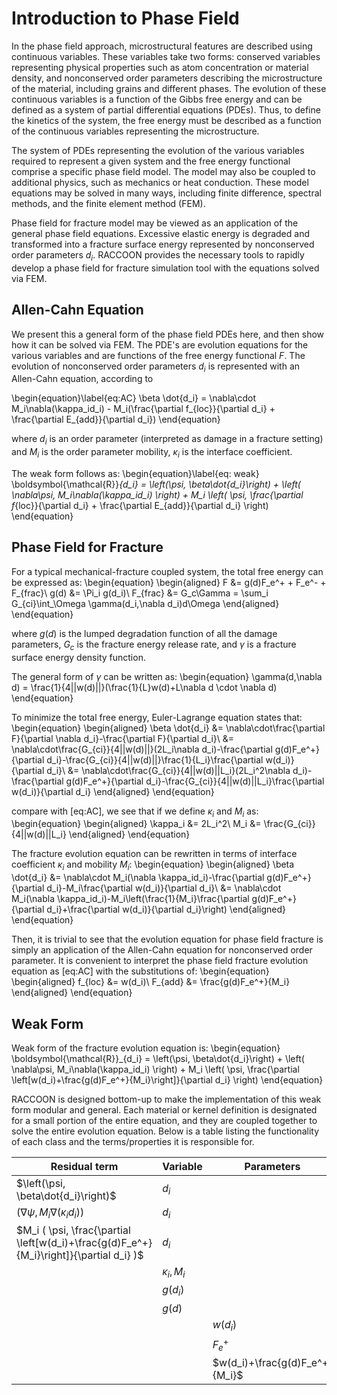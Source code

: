 # Introduction to Phase Field

In the phase field approach, microstructural features are described using continuous variables.
These variables take two forms: conserved variables representing physical properties such as atom
concentration or material density, and nonconserved order parameters describing the microstructure of
the material, including grains and different phases.  The evolution of these continuous variables is
a function of the Gibbs free energy and can be defined as a system of partial differential equations
(PDEs). Thus, to define the kinetics of the system, the free energy must be described as a function
of the continuous variables representing the microstructure.

The system of PDEs representing the evolution of the various variables required to represent a given
system and the free energy functional comprise a specific phase field model. The model may also be
coupled to additional physics, such as mechanics or heat conduction. These model equations may be
solved in many ways, including finite difference, spectral methods, and the finite element method
(FEM).

Phase field for fracture model may be viewed as an application of the general phase field equations.
Excessive elastic energy is degraded and transformed into a fracture surface energy represented by
nonconserved order parameters $d_i$. RACCOON provides the necessary tools to rapidly develop a phase field
for fracture simulation tool with the equations solved via FEM.

## Allen-Cahn Equation

We present this a general form of the phase field PDEs here, and then show how it can be solved via
FEM. The PDE's are evolution equations for the various variables and are functions of the free
energy functional $F$. The evolution of nonconserved order parameters $d_i$ is represented with an Allen-Cahn
equation, according to

\begin{equation}\label{eq:AC}
\beta \dot{d_i} = \nabla\cdot M_i\nabla(\kappa_id_i) - M_i(\frac{\partial f_{loc}}{\partial d_i} + \frac{\partial E_{add}}{\partial d_i})
\end{equation}

where $d_i$ is an order parameter (interpreted as damage in a fracture setting) and $M_i$ is the order parameter mobility, $\kappa_i$ is the interface coefficient.

The weak form follows as:
\begin{equation}\label{eq: weak}
\boldsymbol{\mathcal{R}}_{d_i} = \left(\psi, \beta\dot{d_i}\right) + \left( \nabla\psi, M_i\nabla(\kappa_id_i) \right) + M_i \left( \psi, \frac{\partial f_{loc}}{\partial d_i} + \frac{\partial E_{add}}{\partial d_i} \right)
\end{equation}

## Phase Field for Fracture

For a typical mechanical-fracture coupled system, the total free energy can be expressed as:
\begin{equation}
\begin{aligned}
F &= g(d)F_e^+ + F_e^- + F_{frac}\\
g(d) &= \Pi_i g(d_i)\\
F_{frac} &= G_c\Gamma = \sum_i G_{ci}\int_\Omega \gamma(d_i,\nabla d_i)d\Omega
\end{aligned}
\end{equation}

where $g(d)$ is the lumped degradation function of all the damage parameters, $G_c$ is the fracture energy release rate, and
$\gamma$ is a fracture surface energy density function.

The general form of $\gamma$ can be written as:
\begin{equation}
\gamma(d,\nabla d) = \frac{1}{4||w(d)||}(\frac{1}{L}w(d)+L\nabla d \cdot \nabla d)
\end{equation}

To minimize the total free energy, Euler-Lagrange equation states that:
\begin{equation}
\begin{aligned}
\beta \dot{d_i} &= \nabla\cdot\frac{\partial F}{\partial \nabla d_i}-\frac{\partial F}{\partial d_i}\\
&= \nabla\cdot\frac{G_{ci}}{4||w(d)||}(2L_i\nabla d_i)-\frac{\partial g(d)F_e^+}{\partial d_i}-\frac{G_{ci}}{4||w(d)||}\frac{1}{L_i}\frac{\partial w(d_i)}{\partial d_i}\\
&= \nabla\cdot\frac{G_{ci}}{4||w(d)||L_i}(2L_i^2\nabla d_i)-\frac{\partial g(d)F_e^+}{\partial d_i}-\frac{G_{ci}}{4||w(d)||L_i}\frac{\partial w(d_i)}{\partial d_i}
\end{aligned}
\end{equation}

compare with [eq:AC], we see that if we define $\kappa_i$ and $M_i$ as:
\begin{equation}
\begin{aligned}
\kappa_i &= 2L_i^2\\
M_i &= \frac{G_{ci}}{4||w(d)||L_i}
\end{aligned}
\end{equation}

The fracture evolution equation can be rewritten in terms of interface coefficient $\kappa_i$ and mobility $M_i$:
\begin{equation}
\begin{aligned}
\beta \dot{d_i} &= \nabla\cdot M_i(\nabla \kappa_id_i)-\frac{\partial g(d)F_e^+}{\partial d_i}-M_i\frac{\partial w(d_i)}{\partial d_i}\\
&= \nabla\cdot M_i(\nabla \kappa_id_i)-M_i\left(\frac{1}{M_i}\frac{\partial g(d)F_e^+}{\partial d_i}+\frac{\partial w(d_i)}{\partial d_i}\right)
\end{aligned}
\end{equation}

Then, it is trivial to see that the evolution equation for phase field fracture is simply an application of the Allen-Cahn equation for nonconserved order parameter.
It is convenient to interpret the phase field fracture evolution equation as [eq:AC] with the substitutions of:
\begin{equation}
\begin{aligned}
f_{loc} &= w(d_i)\\
F_{add} &= \frac{g(d)F_e^+}{M_i}
\end{aligned}
\end{equation}

## Weak Form

Weak form of the fracture evolution equation is:
\begin{equation}
\boldsymbol{\mathcal{R}}_{d_i} = \left(\psi, \beta\dot{d_i}\right) + \left( \nabla\psi, M_i\nabla(\kappa_id_i) \right) + M_i \left( \psi, \frac{\partial \left[w(d_i)+\frac{g(d)F_e^+}{M_i}\right]}{\partial d_i} \right)
\end{equation}

RACCOON is designed bottom-up to make the implementation of this weak form modular and general. Each material or kernel definition is designated for a small portion of the entire equation, and they are coupled together to solve the entire evolution equation. Below is a table listing the functionality of each class and the terms/properties it is responsible for.

| Residual term | Variable | Parameters | Energy derivative | Kernel |
| - | - | - | - | - |
$\left(\psi, \beta\dot{d_i}\right)$ | $d_i$ | | | [`CoefTimeDerivative`](/CoefTimeDerivative.md) |
$\left( \nabla\psi, M_i\nabla(\kappa_id_i) \right)$ | $d_i$ | | | [`ACInterface`](/ACInterface.md) |
$M_i ( \psi, \frac{\partial \left[w(d_i)+\frac{g(d)F_e^+}{M_i}\right]}{\partial d_i} )$ | $d_i$ | | | [`AllenCahn`](/AllenCahn.md) |
 | | $\kappa_i,M_i$ | | [`BrittleFractureMaterial`](/BrittleFractureMaterial.md) |
 | | $g(d_i)$ | | [`DerivativeParsedMaterial`](/DerivativeParsedMaterial.md) |
 | | $g(d)$ | | [`LumpedDegradation`](/LumpedDegradation.md) |
 | | | $w(d_i)$ | [`DerivativeParsedMaterial`](/DerivativeParsedMaterial.md) |
 | | | $F_e^+$ | [`LinearElasticDegradedStress`](/LinearElasticDegradedStress.md) |
 | | | $w(d_i)+\frac{g(d)F_e^+}{M_i}$ | [`FractureDrivingForce`](/FractureDrivingForce.md) |

